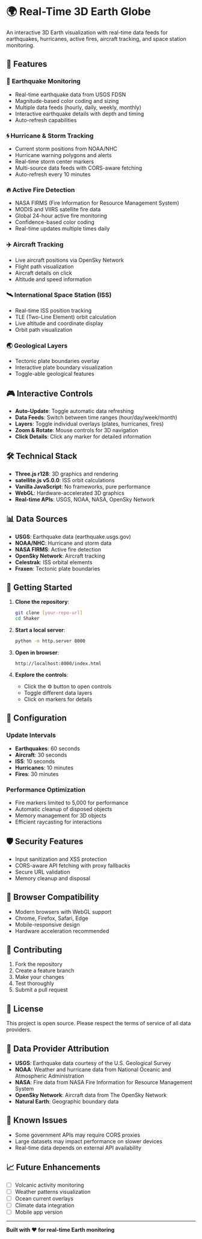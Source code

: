 # 🌍 Real-Time 3D Earth Globe

An interactive 3D Earth visualization with real-time data feeds for earthquakes, hurricanes, active fires, aircraft tracking, and space station monitoring.

## 🚀 Features

### 🔴 **Earthquake Monitoring**
- Real-time earthquake data from USGS FDSN
- Magnitude-based color coding and sizing
- Multiple data feeds (hourly, daily, weekly, monthly)
- Interactive earthquake details with depth and timing
- Auto-refresh capabilities

### 🌀 **Hurricane & Storm Tracking**
- Current storm positions from NOAA/NHC
- Hurricane warning polygons and alerts
- Real-time storm center markers
- Multi-source data feeds with CORS-aware fetching
- Auto-refresh every 10 minutes

### 🔥 **Active Fire Detection**
- NASA FIRMS (Fire Information for Resource Management System)
- MODIS and VIIRS satellite fire data
- Global 24-hour active fire monitoring
- Confidence-based color coding
- Real-time updates multiple times daily

### ✈️ **Aircraft Tracking**
- Live aircraft positions via OpenSky Network
- Flight path visualization
- Aircraft details on click
- Altitude and speed information

### 🛰️ **International Space Station (ISS)**
- Real-time ISS position tracking
- TLE (Two-Line Element) orbit calculation
- Live altitude and coordinate display
- Orbit path visualization

### 🌏 **Geological Layers**
- Tectonic plate boundaries overlay
- Interactive plate boundary visualization
- Toggle-able geological features

## 🎮 **Interactive Controls**

- **Auto-Update**: Toggle automatic data refreshing
- **Data Feeds**: Switch between time ranges (hour/day/week/month)
- **Layers**: Toggle individual overlays (plates, hurricanes, fires)
- **Zoom & Rotate**: Mouse controls for 3D navigation
- **Click Details**: Click any marker for detailed information

## 🛠️ **Technical Stack**

- **Three.js r128**: 3D graphics and rendering
- **satellite.js v5.0.0**: ISS orbit calculations
- **Vanilla JavaScript**: No frameworks, pure performance
- **WebGL**: Hardware-accelerated 3D graphics
- **Real-time APIs**: USGS, NOAA, NASA, OpenSky Network

## 📊 **Data Sources**

- **USGS**: Earthquake data (earthquake.usgs.gov)
- **NOAA/NHC**: Hurricane and storm data
- **NASA FIRMS**: Active fire detection
- **OpenSky Network**: Aircraft tracking
- **Celestrak**: ISS orbital elements
- **Fraxen**: Tectonic plate boundaries

## 🚀 **Getting Started**

1. **Clone the repository**:
   ```bash
   git clone [your-repo-url]
   cd Shaker
   ```

2. **Start a local server**:
   ```bash
   python -m http.server 8000
   ```

3. **Open in browser**:
   ```
   http://localhost:8000/index.html
   ```

4. **Explore the controls**:
   - Click the ⚙️ button to open controls
   - Toggle different data layers
   - Click on markers for details

## 🔧 **Configuration**

### Update Intervals
- **Earthquakes**: 60 seconds
- **Aircraft**: 30 seconds  
- **ISS**: 10 seconds
- **Hurricanes**: 10 minutes
- **Fires**: 30 minutes

### Performance Optimization
- Fire markers limited to 5,000 for performance
- Automatic cleanup of disposed objects
- Memory management for 3D objects
- Efficient raycasting for interactions

## 🛡️ **Security Features**

- Input sanitization and XSS protection
- CORS-aware API fetching with proxy fallbacks
- Secure URL validation
- Memory cleanup and disposal

## 📱 **Browser Compatibility**

- Modern browsers with WebGL support
- Chrome, Firefox, Safari, Edge
- Mobile-responsive design
- Hardware acceleration recommended

## 🤝 **Contributing**

1. Fork the repository
2. Create a feature branch
3. Make your changes
4. Test thoroughly
5. Submit a pull request

## 📜 **License**

This project is open source. Please respect the terms of service of all data providers.

## 🙏 **Data Provider Attribution**

- **USGS**: Earthquake data courtesy of the U.S. Geological Survey
- **NOAA**: Weather and hurricane data from National Oceanic and Atmospheric Administration
- **NASA**: Fire data from NASA Fire Information for Resource Management System
- **OpenSky Network**: Aircraft data from The OpenSky Network
- **Natural Earth**: Geographic boundary data

## 🐛 **Known Issues**

- Some government APIs may require CORS proxies
- Large datasets may impact performance on slower devices
- Real-time data depends on external API availability

## 📈 **Future Enhancements**

- [ ] Volcanic activity monitoring
- [ ] Weather patterns visualization
- [ ] Ocean current overlays
- [ ] Climate data integration
- [ ] Mobile app version

---

**Built with ❤️ for real-time Earth monitoring**
